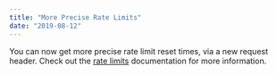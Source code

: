 ```yaml
---
title: "More Precise Rate Limits"
date: "2019-08-12"
---
```


You can now get more precise rate limit reset times, via a new request header. Check out the [rate limits](#DOCS_TOPICS_RATE_LIMITS/) documentation for more information.

